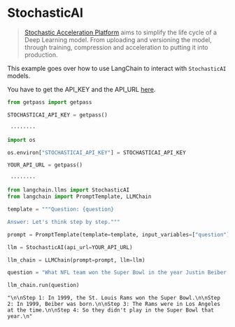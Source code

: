# StochasticAI

>[Stochastic Acceleration Platform](https://docs.stochastic.ai/docs/introduction/) aims to simplify the life cycle of a Deep Learning model. From uploading and versioning the model, through training, compression and acceleration to putting it into production.

This example goes over how to use LangChain to interact with `StochasticAI` models.

You have to get the API_KEY and the API_URL [here](https://app.stochastic.ai/workspace/profile/settings?tab=profile).


```python
from getpass import getpass

STOCHASTICAI_API_KEY = getpass()
```

     ········
    


```python
import os

os.environ["STOCHASTICAI_API_KEY"] = STOCHASTICAI_API_KEY
```


```python
YOUR_API_URL = getpass()
```

     ········
    


```python
from langchain.llms import StochasticAI
from langchain import PromptTemplate, LLMChain
```


```python
template = """Question: {question}

Answer: Let's think step by step."""

prompt = PromptTemplate(template=template, input_variables=["question"])
```


```python
llm = StochasticAI(api_url=YOUR_API_URL)
```


```python
llm_chain = LLMChain(prompt=prompt, llm=llm)
```


```python
question = "What NFL team won the Super Bowl in the year Justin Beiber was born?"

llm_chain.run(question)
```




    "\n\nStep 1: In 1999, the St. Louis Rams won the Super Bowl.\n\nStep 2: In 1999, Beiber was born.\n\nStep 3: The Rams were in Los Angeles at the time.\n\nStep 4: So they didn't play in the Super Bowl that year.\n"




```python

```
